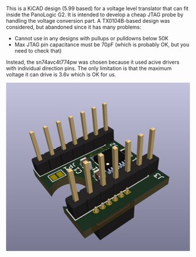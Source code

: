 This is a KiCAD design (5.99 based) for a voltage level translator that can fit inside the PanoLogic G2. It is intended to develop a cheap JTAG probe by handling the voltage conversion part.
A TX0104B-based design was considered, but abandoned since it has many problems:
* Cannot use in any designs with pullups or pulldowns below 50K
* Max JTAG pin capacitance must be 70pF (which is probably OK, but you need to check that)

Instead, the sn74avc4t774pw was chosen because it used acive drivers with individual direction pins.
The only limitation is that the maximum voltage it can drive is 3.6v which is OK for us.

![3D Render](panojtag.jpg "3D Render")